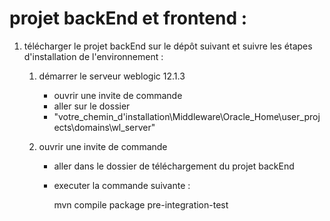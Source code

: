 # projet backEnd et frontend :




1. télécharger le projet backEnd sur le dépôt suivant et suivre les étapes d'installation de l'environnement :
   1. démarrer le serveur weblogic 12.1.3 
      - ouvrir une invite de commande
      - aller sur le dossier 
      - "votre_chemin_d'installation\Middleware\Oracle_Home\user_projects\domains\wl_server"
   
   2. ouvrir une invite de commande 
      
      - aller dans le dossier de téléchargement du projet backEnd
      - executer la commande suivante :
      
        mvn compile package pre-integration-test

